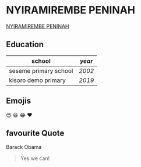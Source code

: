 # NYIRAMIREMBE PENINAH

[NYIRAMIREMBE PENINAH](https://github.com/nyiramirembe)

## Education
| school | *year* |
| --- | --- |
| seseme primary school | *2002* |
| kisoro demo primary | *2019* |

## Emojis
:heart_eyes:
:laughing:
:joy:
:heart:
## favourite Quote
Barack Obama
>Yes we can!


